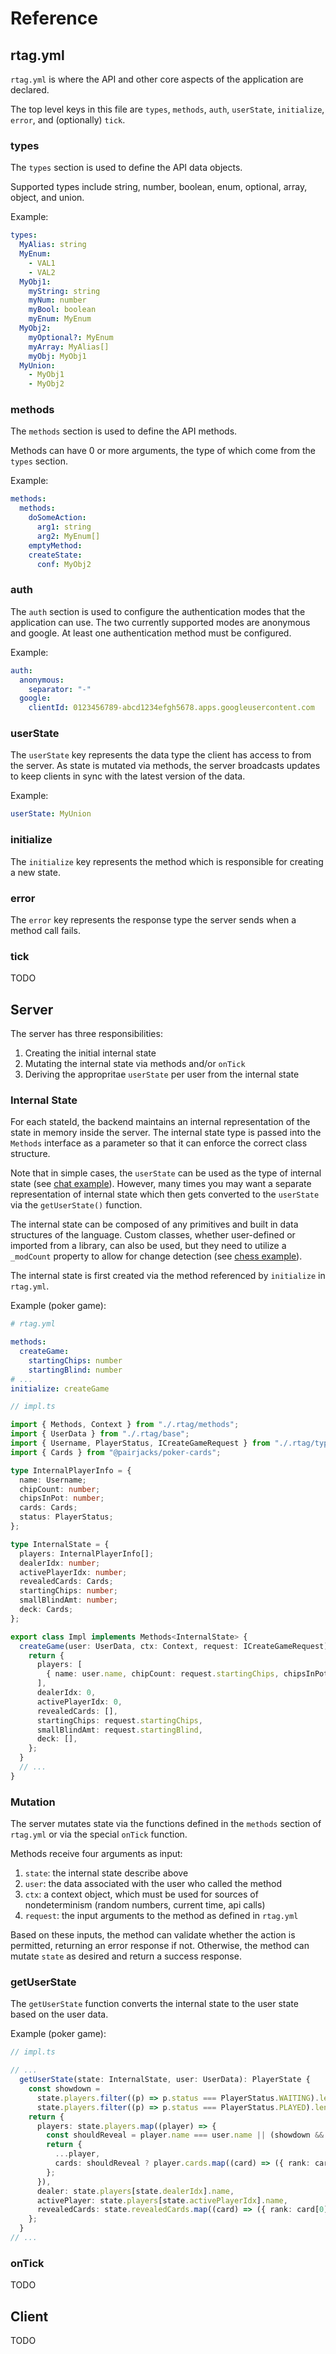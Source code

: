 # Reference

## rtag.yml

`rtag.yml` is where the API and other core aspects of the application are declared.

The top level keys in this file are `types`, `methods`, `auth`, `userState`, `initialize`, `error`, and (optionally) `tick`.

### types

The `types` section is used to define the API data objects.

Supported types include string, number, boolean, enum, optional, array, object, and union.

Example:

```yml
types:
  MyAlias: string
  MyEnum:
    - VAL1
    - VAL2
  MyObj1:
    myString: string
    myNum: number
    myBool: boolean
    myEnum: MyEnum
  MyObj2:
    myOptional?: MyEnum
    myArray: MyAlias[]
    myObj: MyObj1
  MyUnion:
    - MyObj1
    - MyObj2
```

### methods

The `methods` section is used to define the API methods.

Methods can have 0 or more arguments, the type of which come from the `types` section.

Example:

```yml
methods:
  methods:
    doSomeAction:
      arg1: string
      arg2: MyEnum[]
    emptyMethod:
    createState:
      conf: MyObj2
```

### auth

The `auth` section is used to configure the authentication modes that the application can use. The two currently supported modes are anonymous and google. At least one authentication method must be configured.

Example:

```yml
auth:
  anonymous:
    separator: "-"
  google:
    clientId: 0123456789-abcd1234efgh5678.apps.googleusercontent.com
```

### userState

The `userState` key represents the data type the client has access to from the server. As state is mutated via methods, the server broadcasts updates to keep clients in sync with the latest version of the data.

Example:

```yml
userState: MyUnion
```

### initialize

The `initialize` key represents the method which is responsible for creating a new state.

### error

The `error` key represents the response type the server sends when a method call fails.

### tick

TODO

## Server

The server has three responsibilities:

1. Creating the initial internal state
2. Mutating the internal state via methods and/or `onTick`
3. Deriving the appropritae `userState` per user from the internal state

### Internal State

For each stateId, the backend maintains an internal representation of the state in memory inside the server. The internal state type is passed into the `Methods` interface as a parameter so that it can enforce the correct class structure.

Note that in simple cases, the `userState` can be used as the type of internal state (see [chat example](https://github.com/hpx7/rtag/blob/develop/examples/chat/server/impl.ts)). However, many times you may want a separate representation of internal state which then gets converted to the `userState` via the `getUserState()` function.

The internal state can be composed of any primitives and built in data structures of the language. Custom classes, whether user-defined or imported from a library, can also be used, but they need to utilize a `_modCount` property to allow for change detection (see [chess example](https://github.com/hpx7/rtag/blob/develop/examples/chess/server/impl.ts)).

The internal state is first created via the method referenced by `initialize` in `rtag.yml`.

Example (poker game):

```yml
# rtag.yml

methods:
  createGame:
    startingChips: number
    startingBlind: number
# ...
initialize: createGame
```

```ts
// impl.ts

import { Methods, Context } from "./.rtag/methods";
import { UserData } from "./.rtag/base";
import { Username, PlayerStatus, ICreateGameRequest } from "./.rtag/types";
import { Cards } from "@pairjacks/poker-cards";

type InternalPlayerInfo = {
  name: Username;
  chipCount: number;
  chipsInPot: number;
  cards: Cards;
  status: PlayerStatus;
};

type InternalState = {
  players: InternalPlayerInfo[];
  dealerIdx: number;
  activePlayerIdx: number;
  revealedCards: Cards;
  startingChips: number;
  smallBlindAmt: number;
  deck: Cards;
};

export class Impl implements Methods<InternalState> {
  createGame(user: UserData, ctx: Context, request: ICreateGameRequest): InternalState {
    return {
      players: [
        { name: user.name, chipCount: request.startingChips, chipsInPot: 0, cards: [], status: PlayerStatus.WAITING },
      ],
      dealerIdx: 0,
      activePlayerIdx: 0,
      revealedCards: [],
      startingChips: request.startingChips,
      smallBlindAmt: request.startingBlind,
      deck: [],
    };
  }
  // ...
}
```

### Mutation

The server mutates state via the functions defined in the `methods` section of `rtag.yml` or via the special `onTick` function.

Methods receive four arguments as input:

1. `state`: the internal state describe above
2. `user`: the data associated with the user who called the method
3. `ctx`: a context object, which must be used for sources of nondeterminism (random numbers, current time, api calls)
4. `request`: the input arguments to the method as defined in `rtag.yml`

Based on these inputs, the method can validate whether the action is permitted, returning an error response if not. Otherwise, the method can mutate `state` as desired and return a success response.

### getUserState

The `getUserState` function converts the internal state to the user state based on the user data.

Example (poker game):

```ts
// impl.ts

// ...
  getUserState(state: InternalState, user: UserData): PlayerState {
    const showdown =
      state.players.filter((p) => p.status === PlayerStatus.WAITING).length === 0 &&
      state.players.filter((p) => p.status === PlayerStatus.PLAYED).length > 1;
    return {
      players: state.players.map((player) => {
        const shouldReveal = player.name === user.name || (showdown && player.status === PlayerStatus.PLAYED);
        return {
          ...player,
          cards: shouldReveal ? player.cards.map((card) => ({ rank: card[0], suit: card[1] })) : [],
        };
      }),
      dealer: state.players[state.dealerIdx].name,
      activePlayer: state.players[state.activePlayerIdx].name,
      revealedCards: state.revealedCards.map((card) => ({ rank: card[0], suit: card[1] })),
    };
  }
// ...
```

### onTick

TODO

## Client

TODO
